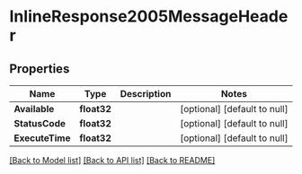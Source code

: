 # InlineResponse2005MessageHeader

## Properties
Name | Type | Description | Notes
------------ | ------------- | ------------- | -------------
**Available** | **float32** |  | [optional] [default to null]
**StatusCode** | **float32** |  | [optional] [default to null]
**ExecuteTime** | **float32** |  | [optional] [default to null]

[[Back to Model list]](../README.md#documentation-for-models) [[Back to API list]](../README.md#documentation-for-api-endpoints) [[Back to README]](../README.md)


